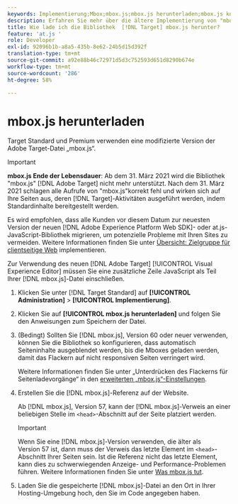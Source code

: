 ```yaml
---
keywords: Implementierung;Mbox;mbox.js;mbox.js herunterladen;mbox.js konfigurieren
description: Erfahren Sie mehr über die ältere Implementierung von "mbox.js"in Adobe Target. Migrieren Sie zum Adobe Experience Platform Web SDK (AEP Web SDK) oder zur neuesten Version von at.js.
title: Wie lade ich die Bibliothek  [!DNL Target] mbox.js herunter?
feature: 'at.js '
role: Developer
exl-id: 92096b1b-a8a5-435b-8e62-24b5d15d392f
translation-type: tm+mt
source-git-commit: a92e88b46c72971d5d3c752593d651d8290b674e
workflow-type: tm+mt
source-wordcount: '286'
ht-degree: 58%

---
```


# mbox.js herunterladen

Target Standard und Premium verwenden eine modifizierte Version der Adobe Target-Datei „mbox.js“.

>[!IMPORTANT]
>
>**mbox.js Ende der Lebensdauer**: Ab dem 31. März 2021 wird die Bibliothek &quot;mbox.js&quot; [!DNL Adobe Target] nicht mehr unterstützt. Nach dem 31. März 2021 schlagen alle Aufrufe von &quot;mbox.js&quot;korrekt fehl und wirken sich auf Ihre Seiten aus, deren [!DNL Target]-Aktivitäten ausgeführt werden, indem Standardinhalte bereitgestellt werden.
>
>Es wird empfohlen, dass alle Kunden vor diesem Datum zur neuesten Version der neuen [!DNL Adobe Experience Platform Web SDK]- oder at.js-JavaScript-Bibliothek migrieren, um potenzielle Probleme mit Ihren Sites zu vermeiden. Weitere Informationen finden Sie unter [Übersicht: Zielgruppe für clientseitige Web](/help/c-implementing-target/c-implementing-target-for-client-side-web/implement-target-for-client-side-web.md) implementieren.

Zur Verwendung des neuen [!DNL Adobe Target] [!UICONTROL  Visual Experience Editor] müssen Sie eine zusätzliche Zeile JavaScript als Teil Ihrer [!DNL mbox.js]-Datei einschließen.

1. Klicken Sie unter [!DNL Target Standard] auf **[!UICONTROL Administration]** > **[!UICONTROL Implementierung]**.
1. Klicken Sie auf **[!UICONTROL mbox.js herunterladen]** und folgen Sie den Anweisungen zum Speichern der Datei.
1. (Bedingt) Sollten Sie [!DNL mbox.js], Version 60 oder neuer verwenden, können Sie die Bibliothek so konfigurieren, dass automatisch Seiteninhalte ausgeblendet werden, bis die Mboxes geladen werden, damit das Flackern auf nicht responsiven Seiten verringert wird.

   Weitere Informationen finden Sie unter „Unterdrücken des Flackerns für Seitenladevorgänge“ in den [erweiterten „mbox.js“-Einstellungen](/help/c-implementing-target/c-implementing-target-for-client-side-web/t-mbox-download/advanced-mboxjs-settings.md#reference_A9C8DAC6DF7743EDBCF1D71F8F20843C).

1. Erstellen Sie die [!DNL mbox.js]-Referenz auf der Website.

   Ab [!DNL mbox.js], Version 57, kann der [!DNL mbox.js]-Verweis an einer beliebigen Stelle im `<head>`-Abschnitt auf der Seite platziert werden.

   >[!IMPORTANT]
   >
   >Wenn Sie eine [!DNL mbox.js]-Version verwenden, die älter als Version 57 ist, dann muss der Verweis das letzte Element im `<head>`-Abschnitt Ihrer Seiten sein. Ist die Referenz nicht das letzte Element, kann dies zu schwerwiegenden Anzeige- und Performance-Problemen führen. Weitere Informationen finden Sie unter [Was mbox.js tut](/help/c-implementing-target/c-implementing-target-for-client-side-web/t-mbox-download/mbox-technical.md).

1. Laden Sie die gespeicherte [!DNL mbox.js]-Datei an den Ort in Ihrer Hosting-Umgebung hoch, den Sie im Code angegeben haben.

